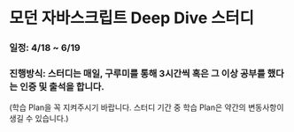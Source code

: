 # 모던 자바스크립트 Deep Dive 스터디
### 일정: 4/18 ~ 6/19
### 진행방식: 스터디는 매일, 구루미를 통해 3시간씩 혹은 그 이상 공부를 했다는 인증 및 출석을 합니다.
(학습 Plan을 꼭 지켜주시기 바랍니다. 스터디 기간 중 학습 Plan은 약간의 변동사항이 생길 수 있습니다.)
